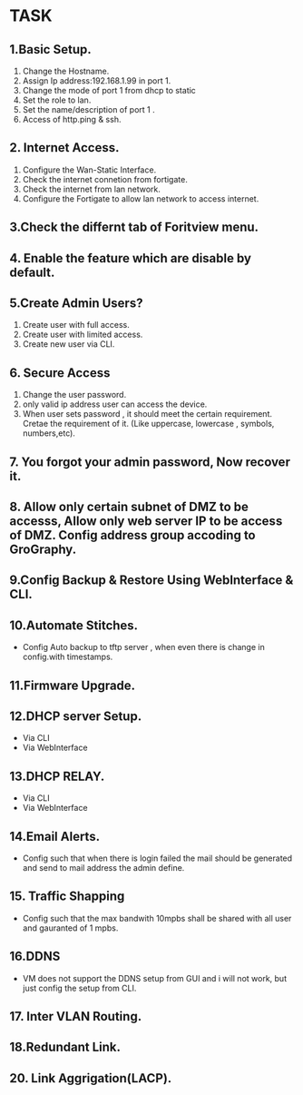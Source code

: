 # TASK
## 1.Basic Setup.
  1) Change the Hostname.
  2) Assign Ip address:192.168.1.99 in port 1.
  3) Change the mode of port 1 from dhcp to static
  4) Set the role to lan.
  5) Set the name/description of port 1 .
  6) Access of http.ping & ssh.

## 2. Internet Access.
  1) Configure the Wan-Static Interface.
  2) Check the internet connetion from fortigate.
  3) Check the internet from lan network.
  4) Configure the Fortigate to allow lan network to access internet.
     
## 3.Check the differnt tab of Foritview menu.

## 4. Enable the feature which are disable by default.

## 5.Create Admin Users?  
  1) Create user with full access.
  2) Create user with limited access.
  3) Create new user via CLI.

## 6. Secure Access
  1) Change the user password.
  2) only valid ip address  user can access the device.
  3) When user sets password , it should meet the certain requirement. Cretae the requirement of it. (Like uppercase, lowercase , symbols, numbers,etc).

## 7. You forgot your admin password, Now recover it.

## 8. Allow only certain subnet of DMZ to be accesss, Allow only web server IP to be access of DMZ. Config address group accoding to GroGraphy.

## 9.Config Backup & Restore Using WebInterface & CLI.

## 10.Automate Stitches.
- Config Auto backup to tftp server , when even there is change in config.with timestamps.


## 11.Firmware Upgrade.

## 12.DHCP server Setup.
  - Via CLI
  - Via WebInterface
## 13.DHCP RELAY.
  - Via CLI
  - Via WebInterface
    
## 14.Email Alerts.
- Config such that when there is login failed the mail should be generated and send to mail address the admin define.

## 15. Traffic Shapping
- Config such that the  max bandwith 10mpbs shall be shared with all user  and gauranted of 1 mpbs.

## 16.DDNS
- VM does not support the DDNS setup from GUI and i will not work, but just config the setup from CLI.

## 17. Inter VLAN Routing.

## 18.Redundant Link.

## 20. Link Aggrigation(LACP).
